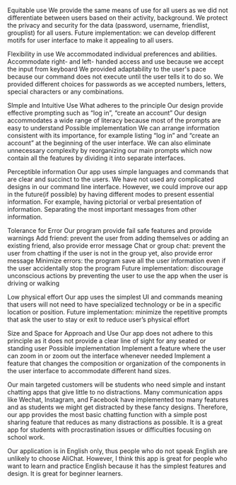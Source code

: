 Equitable use
We provide the same means of use for all users as we did not differentiate between users based on their activity, background.
We protect the privacy and security for the data (password, username, friendlist, grouplist) for all users.
Future implementation: we can develop different motifs for user interface to make it appealing to all users. 

Flexibility in use
We accommodated individual preferences and abilities.
Accommodate right- and left- handed access and use because we accept the input from keyboard
We provided adaptability to the user's pace because our command does not execute until the user tells it to do so.
We provided different choices for passwords as we accepted numbers, letters, special characters or any combinations.

SImple and Intuitive Use
What adheres to the principle
Our design provide effective prompting such as “log in”, “create an account”
Our design accommodates a wide range of literacy because most of the prompts are easy to understand
Possible implementation
We can arrange information consistent with its importance, for example listing “log in” and “create an account” at the beginning of the user interface.
We can also eliminate unnecessary complexity by reorganizing our main prompts which now contain all the features by dividing it into separate interfaces. 

Perceptible information
Our app uses simple languages and commands that are clear and succinct to the users. We have not used any complicated designs in our command line interface.
However, we could improve our app in the future(if possible) by having different modes to present essential information. For example, having pictorial or verbal presentation of information. Separating the most important messages from other information. 

Tolerance for Error
Our program provide fail safe features and provide warnings
Add friend: prevent the user from adding themselves or adding an existing friend, also provide error message
Chat or group chat: prevent the user from chatting if the user is not in the group yet, also provide error message
Minimize errors: the program save all the user information even if the user accidentally stop the program
Future implementation: discourage unconscious actions by preventing the user to use the app when the user is driving or walking

Low physical effort
Our app uses the simplest UI and commands meaning that users will not need to have specialized technology or be in a specific location or position. 
Future implementation: minimize the repetitive prompts that ask the user to stay or exit to reduce user’s physical effort

Size and Space for Approach and Use
Our app does not adhere to this principle as it does not provide a clear line of sight for any seated or standing user
Possible implementation
Implement a feature where the user can zoom in or zoom out the interface whenever needed
Implement a feature that changes the composition or organization of the components in the user interface to accommodate different hand sizes.
 
Our main targeted customers will be students who need simple and instant chatting apps that give little to no distractions. Many communication apps like Wechat, Instagram, and Facebook have implemented too many features and as students we might get distracted by these fancy designs. Therefore, our app provides the most basic chatting function with a simple post sharing feature that reduces as many distractions as possible. It is a great app for students with procrastination issues or difficulties focusing on school work. 

Our application is in English only, thus people who do not speak English are unlikely to choose AliChat. However, I think this app is great for people who want to learn and practice English because it has the simplest features and design. It is great for beginner learners.

